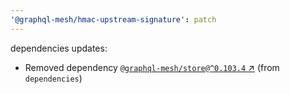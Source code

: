 ```yaml
---
'@graphql-mesh/hmac-upstream-signature': patch
---
```


dependencies updates: 

- Removed dependency [`@graphql-mesh/store@^0.103.4` ↗︎](https://www.npmjs.com/package/@graphql-mesh/store/v/0.103.4) (from `dependencies`)
